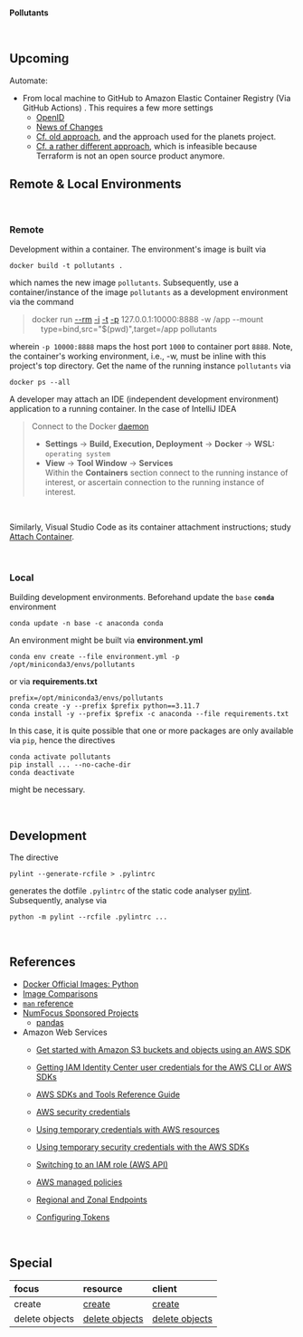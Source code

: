 <br>

**Pollutants**

<br>



## Upcoming

Automate:

* From local machine to GitHub to Amazon Elastic Container Registry (Via GitHub Actions) .  This requires a few more settings 
  * [OpenID](https://docs.github.com/en/actions/deployment/security-hardening-your-deployments/configuring-openid-connect-in-amazon-web-services)
  * [News of Changes](https://github.com/marketplace/actions/configure-aws-credentials-action-for-github-actions#oidc)
  * [Cf. old approach](https://towardsaws.com/build-push-docker-image-to-aws-ecr-using-github-actions-8396888a8f9e), and 
   the approach used for the planets project.
  * [Cf. a rather different approach](https://docs.aws.amazon.com/prescriptive-guidance/latest/patterns/build-and-push-docker-images-to-amazon-ecr-using-github-actions-and-terraform.html),  which is infeasible because Terraform is not an open source product anymore.


## Remote & Local Environments

<br>

### Remote

Development within a container.  The environment's image is built via

```shell
docker build -t pollutants .
```

which names the new image `pollutants`.  Subsequently, use a container/instance of the image `pollutants` as a development environment via the command


> docker run [--rm](https://docs.docker.com/engine/reference/commandline/run/#:~:text=a%20container%20exits-,%2D%2Drm,-Automatically%20remove%20the) [-i](https://docs.docker.com/engine/reference/commandline/run/#:~:text=and%20reaps%20processes-,%2D%2Dinteractive,-%2C%20%2Di) [-t](https://docs.docker.com/get-started/02_our_app/#:~:text=Finally%2C%20the-,%2Dt,-flag%20tags%20your) [-p](https://docs.docker.com/engine/reference/commandline/run/#:~:text=%2D%2Dpublish%20%2C-,%2Dp,-Publish%20a%20container%E2%80%99s) 127.0.0.1:10000:8888 -w /app --mount \
&nbsp; &nbsp; type=bind,src="$(pwd)",target=/app pollutants

wherein   `-p 10000:8888` maps the host port `1000` to container port `8888`.  Note, the container's working environment, i.e., -w, must be inline with this project's top directory.  Get the name of the running instance ``pollutants`` via

```shell
docker ps --all
```

A developer may attach an IDE (independent development environment) application to a running container.  In the case of IntelliJ IDEA

> Connect to the Docker [daemon](https://www.jetbrains.com/help/idea/docker.html#connect_to_docker)
> * **Settings** $\rightarrow$ **Build, Execution, Deployment** $\rightarrow$ **Docker** $\rightarrow$ **WSL:** `operating system`
> * **View** $\rightarrow$ **Tool Window** $\rightarrow$ **Services** <br>Within the **Containers** section connect to the running instance of interest, or ascertain connection to the running instance of interest.

<br>

Similarly, Visual Studio Code as its container attachment instructions; study [Attach Container](https://code.visualstudio.com/docs/devcontainers/attach-container).



<br>

### Local

Building development environments.  Beforehand update the `base` **`conda`** environment

```shell
conda update -n base -c anaconda conda
```

An environment might be built via **environment.yml**

```shell
conda env create --file environment.yml -p /opt/miniconda3/envs/pollutants
```

or via **requirements.txt**

```shell
prefix=/opt/miniconda3/envs/pollutants
conda create -y --prefix $prefix python==3.11.7
conda install -y --prefix $prefix -c anaconda --file requirements.txt
```

In this case, it is quite possible that one or more packages are only available via `pip`, hence the directives

```shell
conda activate pollutants
pip install ... --no-cache-dir
conda deactivate
```

might be necessary.

<br>

## Development

The directive

```shell
pylint --generate-rcfile > .pylintrc
```

generates the dotfile `.pylintrc` of the static code analyser [pylint](https://pylint.pycqa.org/en/latest/user_guide/checkers/features.html).  Subsequently, analyse via

```shell
python -m pylint --rcfile .pylintrc ...
```


<br>

## References

* [Docker Official Images: Python](https://hub.docker.com/_/python/)
* [Image Comparisons](https://pythonspeed.com/articles/base-image-python-docker-images/)
* [`man` reference](https://linux.die.net)
* [NumFocus Sponsored Projects](https://numfocus.org/sponsored-projects)
  * [pandas](https://pandas.pydata.org)
* Amazon Web Services
  * [Get started with Amazon S3 buckets and objects using an AWS SDK](https://docs.aws.amazon.com/AmazonS3/latest/userguide/example_s3_Scenario_GettingStarted_section.html)
  * [Getting IAM Identity Center user credentials for the AWS CLI or AWS SDKs](https://docs.aws.amazon.com/singlesignon/latest/userguide/howtogetcredentials.html)
  * [AWS SDKs and Tools Reference Guide](https://docs.aws.amazon.com/sdkref/latest/guide/overview.html)
  * [AWS security credentials](https://docs.aws.amazon.com/IAM/latest/UserGuide/security-creds.html)
  * [Using temporary credentials with AWS resources](https://docs.aws.amazon.com/IAM/latest/UserGuide/id_credentials_temp_use-resources.html)
  * [Using temporary security credentials with the AWS SDKs](https://docs.aws.amazon.com/IAM/latest/UserGuide/id_credentials_temp_use-resources.html#using-temp-creds-sdk)
  * [Switching to an IAM role (AWS API)](https://docs.aws.amazon.com/IAM/latest/UserGuide/id_roles_use_switch-role-api.html)

  * [AWS managed policies](https://docs.aws.amazon.com/aws-managed-policy/latest/reference/policy-list.html)
  * [Regional and Zonal Endpoints](https://docs.aws.amazon.com/AmazonS3/latest/userguide/s3-express-Regions-and-Zones.html)
  * [Configuring Tokens](https://docs.aws.amazon.com/cli/latest/userguide/sso-configure-profile-token.html#sso-configure-profile-token-auto-sso)

<br>

## Special

| focus          | resource                                                                                                            | client                                                                                                                      |
|:---------------|:--------------------------------------------------------------------------------------------------------------------|:----------------------------------------------------------------------------------------------------------------------------|
| create         | [create](https://boto3.amazonaws.com/v1/documentation/api/latest/reference/services/s3/bucket/create.html)          | [create](https://boto3.amazonaws.com/v1/documentation/api/latest/reference/services/s3/client/create_bucket.html)           |
| delete objects | [delete objects](https://boto3.amazonaws.com/v1/documentation/api/latest/reference/services/s3/bucket/objects.html) | [delete objects](https://boto3.amazonaws.com/v1/documentation/api/latest/reference/services/s3/client/delete_objects.html#) |

<br>
<br>

<br>
<br>

<br>
<br>

<br>
<br>
